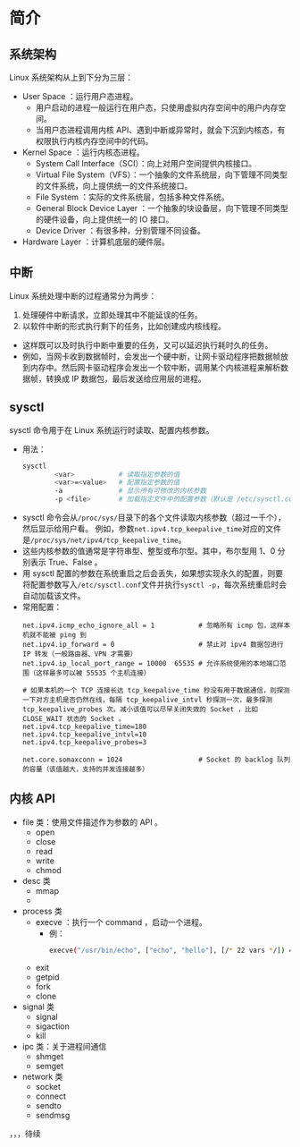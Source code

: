 # 简介

## 系统架构

Linux 系统架构从上到下分为三层：
- User Space ：运行用户态进程。
  - 用户启动的进程一般运行在用户态，只使用虚拟内存空间中的用户内存空间。
  - 当用户态进程调用内核 API、遇到中断或异常时，就会下沉到内核态，有权限执行内核内存空间中的代码。
- Kernel Space ：运行内核态进程。
  - System Call Interface（SCI）：向上对用户空间提供内核接口。
  - Virtual File System（VFS）：一个抽象的文件系统层，向下管理不同类型的文件系统，向上提供统一的文件系统接口。
  - File System ：实际的文件系统层，包括多种文件系统。
  - General Block Device Layer ：一个抽象的块设备层，向下管理不同类型的硬件设备，向上提供统一的 IO 接口。
  - Device Driver ：有很多种，分别管理不同设备。
- Hardware Layer ：计算机底层的硬件层。

## 中断

Linux 系统处理中断的过程通常分为两步：
1. 处理硬件中断请求，立即处理其中不能延误的任务。
2. 以软件中断的形式执行剩下的任务，比如创建成内核线程。
  - 这样既可以及时执行中断中重要的任务，又可以延迟执行耗时久的任务。
  - 例如，当网卡收到数据帧时，会发出一个硬中断，让网卡驱动程序把数据帧放到内存中。然后网卡驱动程序会发出一个软中断，调用某个内核进程来解析数据帧，转换成 IP 数据包，最后发送给应用层的进程。

## sysctl

sysctl 命令用于在 Linux 系统运行时读取、配置内核参数。
- 用法：
    ```sh
    sysctl
            <var>           # 读取指定参数的值
            <var>=<value>   # 配置指定参数的值
            -a              # 显示所有可修改的内核参数
            -p <file>       # 加载指定文件中的配置参数（默认是 /etc/sysctl.conf 文件）
    ```
- sysctl 命令会从`/proc/sys/`目录下的各个文件读取内核参数（超过一千个），然后显示给用户看。
  例如，参数`net.ipv4.tcp_keepalive_time`对应的文件是`/proc/sys/net/ipv4/tcp_keepalive_time`。
- 这些内核参数的值通常是字符串型、整型或布尔型。其中，布尔型用 1、0 分别表示 True、False 。
- 用 sysctl 配置的参数在系统重启之后会丢失，如果想实现永久的配置，则要将配置参数写入`/etc/sysctl.conf`文件并执行`sysctl -p`，每次系统重启时会自动加载该文件。
- 常用配置：
    ```
    net.ipv4.icmp_echo_ignore_all = 1           # 忽略所有 icmp 包，这样本机就不能被 ping 到
    net.ipv4.ip_forward = 0                     # 禁止对 ipv4 数据包进行 IP 转发（一般路由器、VPN 才需要）
    net.ipv4.ip_local_port_range = 10000  65535 # 允许系统使用的本地端口范围（这样最多可以被 55535 个主机连接）

    # 如果本机的一个 TCP 连接长达 tcp_keepalive_time 秒没有用于数据通信，则探测一下对方主机是否仍然在线，每隔 tcp_keepalive_intvl 秒探测一次，最多探测 tcp_keepalive_probes 次。减小该值可以尽早关闭失效的 Socket ，比如 CLOSE_WAIT 状态的 Socket 。
    net.ipv4.tcp_keepalive_time=180
    net.ipv4.tcp_keepalive_intvl=10
    net.ipv4.tcp_keepalive_probes=3

    net.core.somaxconn = 1024                   # Socket 的 backlog 队列的容量（该值越大，支持的并发连接越多）
    ```

## 内核 API

- file 类：使用文件描述作为参数的 API 。
  - open
  - close
  - read
  - write
  - chmod
- desc 类
  - mmap
  - 
- process 类
  - execve ：执行一个 command ，启动一个进程。
    - 例：
      ```sh
      execve("/usr/bin/echo", ["echo", "hello"], [/* 22 vars */]) = 0
      ```
  - exit
  - getpid
  - fork
  - clone
- signal 类
  - signal
  - sigaction
  - kill
- ipc 类：关于进程间通信
  - shmget
  - semget 
- network 类
  - socket
  - connect
  - sendto
  - sendmsg


，，，待续
